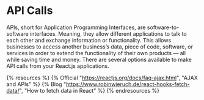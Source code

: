 # API Calls

APIs, short for Application Programming Interfaces, are software-to-software interfaces. Meaning, they allow different applications to talk to each other and exchange information or functionality. This allows businesses to access another business’s data, piece of code, software, or services in order to extend the functionality of their own products — all while saving time and money.
There are several options available to make API calls from your React.js applications.

{% resources %}
  {% Official "https://reactjs.org/docs/faq-ajax.html", "AJAX and APIs" %}
  {% Blog "https://www.robinwieruch.de/react-hooks-fetch-data/", "How to fetch data in React" %}
{% endresources %}
